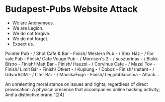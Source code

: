 # Budapest-Pubs Website Attack
- We are Anonymous. 
- We are Legion. 
- We do not forgive.
- We do not forget.
- Expect us.

Pointer Pub   - /
Shot Cafe & Bar   -   Finish/
Western Pub   -   /
Stex Ház   -   /
For sale Pub   -   Finish/
Cafe Vouge Pub   -   /
Morrison's 2   -   /
suszterinas   -   /
Blokk Bistro   -   Finish/
Matt Bár   -   Finish/
Hauzol   -   /
Corvinus Cafe   -   /
Mazel Tov   -   Finish/
Limit Bár   -   Finish/
Ötkert   -   /
Kuplung   -   /
Doboz   -   Finish/
Instant   -   /
UdvarROM   -   /
Liter Bár   -  /
MacskaFogó   -   Finish/
Legjobbkocsma   -   Attack...

An unrelenting moral stance on issues and rights, regardless of direct provocation;
A physical presence that accompanies online hacking activity;
And a distinctive brand."[24]
